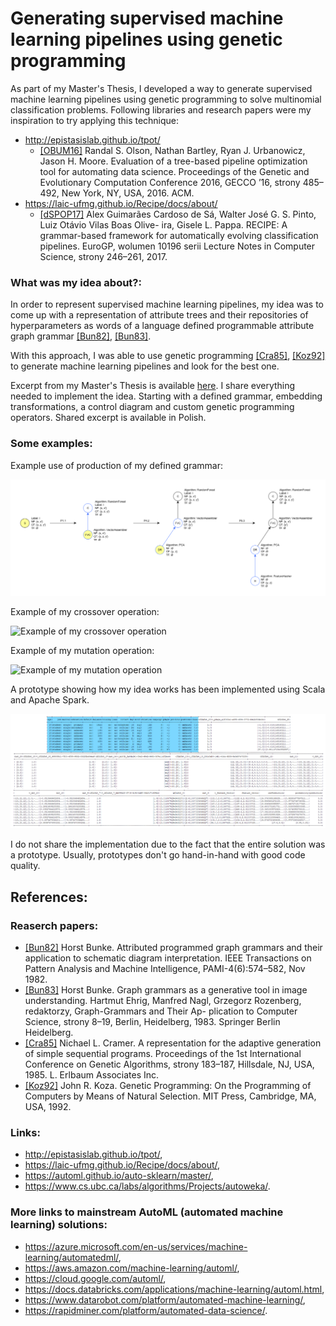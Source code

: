 # Generating supervised machine learning pipelines using genetic programming

As part of my Master's Thesis, I developed a way to generate supervised machine learning pipelines using genetic programming to solve multinomial classification problems. Following libraries and research papers were my inspiration to try applying this technique:
- http://epistasislab.github.io/tpot/
    - [[OBUM16]](https://dl.acm.org/doi/10.1145/2908812.2908918) Randal S. Olson, Nathan Bartley, Ryan J. Urbanowicz, Jason H. Moore. Evaluation of
a tree-based pipeline optimization tool for automating data science. Proceedings of the
Genetic and Evolutionary Computation Conference 2016, GECCO ’16, strony 485–492,
New York, NY, USA, 2016. ACM.
- https://laic-ufmg.github.io/Recipe/docs/about/
    - [[dSPOP17]](https://link.springer.com/chapter/10.1007/978-3-319-55696-3_16) Alex Guimarães Cardoso de Sá, Walter José G. S. Pinto, Luiz Otávio Vilas Boas Olive-
ira, Gisele L. Pappa. RECIPE: A grammar-based framework for automatically evolving
classification pipelines. EuroGP, wolumen 10196 serii Lecture Notes in Computer Science,
strony 246–261, 2017.

### What was my idea about?:

In order to represent supervised machine learning pipelines, my idea was to come up with a representation of attribute trees and their repositories of hyperparameters as words of a language defined programmable attribute graph grammar [[Bun82]](https://ieeexplore.ieee.org/document/4767310), [[Bun83]](https://link.springer.com/chapter/10.1007/BFb0000096).

With this approach, I was able to use genetic programming [[Cra85]](https://dl.acm.org/doi/10.5555/645511.657085), [[Koz92]](https://link.springer.com/article/10.1007/BF00175355) to generate machine learning pipelines and look for the best one.

Excerpt from my Master's Thesis is available [here](/Generating_supervised_machine_leraning_pipelines_using_genetic_programming_excerpt_in_Polish.pdf). I share everything needed to implement the idea. Starting with a defined grammar, embedding transformations, a control diagram and custom genetic programming operators. Shared excerpt is available in Polish.

### Some examples:

Example use of production of my defined grammar:

![Example use of production of defined grammar](/img/4.png)

Example of my crossover operation:

![Example of my crossover operation](/img/1.png)

Example of my mutation operation:

![Example of my mutation operation](/img/2.png)

A prototype showing how my idea works has been implemented using Scala and Apache Spark.

![Example of prototype outcome](/img/3.png)

I do not share the implementation due to the fact that the entire solution was a prototype. Usually, prototypes don't go hand-in-hand with good code quality.

## References:

### Reaserch papers: 

- [[Bun82]](https://ieeexplore.ieee.org/document/4767310) Horst Bunke. Attributed programmed graph grammars and their application to schematic
diagram interpretation. IEEE Transactions on Pattern Analysis and Machine Intelligence,
PAMI-4(6):574–582, Nov 1982.
- [[Bun83]](https://link.springer.com/chapter/10.1007/BFb0000096) Horst Bunke. Graph grammars as a generative tool in image understanding. Hartmut
Ehrig, Manfred Nagl, Grzegorz Rozenberg, redaktorzy, Graph-Grammars and Their Ap-
plication to Computer Science, strony 8–19, Berlin, Heidelberg, 1983. Springer Berlin
Heidelberg.
- [[Cra85]](https://dl.acm.org/doi/10.5555/645511.657085) Nichael L. Cramer. A representation for the adaptive generation of simple sequential
programs. Proceedings of the 1st International Conference on Genetic Algorithms, strony
183–187, Hillsdale, NJ, USA, 1985. L. Erlbaum Associates Inc.
- [[Koz92]](https://link.springer.com/article/10.1007/BF00175355) John R. Koza. Genetic Programming: On the Programming of Computers by Means of
Natural Selection. MIT Press, Cambridge, MA, USA, 1992.

### Links:
- http://epistasislab.github.io/tpot/,
- https://laic-ufmg.github.io/Recipe/docs/about/,
- https://automl.github.io/auto-sklearn/master/,
- https://www.cs.ubc.ca/labs/algorithms/Projects/autoweka/.

### More links to mainstream AutoML (automated machine learning) solutions:
- https://azure.microsoft.com/en-us/services/machine-learning/automatedml/,
- https://aws.amazon.com/machine-learning/automl/,
- https://cloud.google.com/automl/,
- https://docs.databricks.com/applications/machine-learning/automl.html,
- https://www.datarobot.com/platform/automated-machine-learning/,
- https://rapidminer.com/platform/automated-data-science/.

